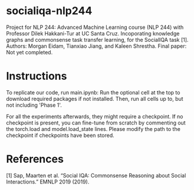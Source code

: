 # socialiqa-nlp244
Project for NLP 244: Advanced Machine Learning course (NLP 244) with Professor Dilek Hakkani-Tur at UC Santa Cruz.
Incoporating knowledge graphs and commonsense task transfer learning, for the SocialIQA task [1].
Authors: Morgan Eidam, Tianxiao Jiang, and Kaleen Shrestha. 
Final paper: Not yet completed.

# Instructions
To replicate our code, run main.ipynb:
Run the optional cell at the top to download required packages if not installed.
Then, run all cells up to, but not including 'Phase 1'.

For all the experiments afterwards, they might require a checkpoint. If no checkpoint is present, you can fine-tune from scratch by commenting out the torch.load and model.load_state lines. Please modify the path to the checkpoint if checkpoints have been stored.

# References
[1] Sap, Maarten et al. “Social IQA: Commonsense Reasoning about Social Interactions.” EMNLP 2019 (2019).
